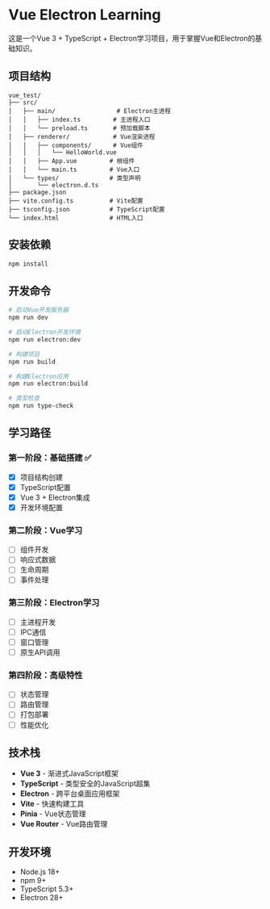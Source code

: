 # Vue Electron Learning

这是一个Vue 3 + TypeScript + Electron学习项目，用于掌握Vue和Electron的基础知识。

## 项目结构

```
vue_test/
├── src/
│   ├── main/                 # Electron主进程
│   │   ├── index.ts         # 主进程入口
│   │   └── preload.ts       # 预加载脚本
│   ├── renderer/            # Vue渲染进程
│   │   ├── components/      # Vue组件
│   │   │   └── HelloWorld.vue
│   │   ├── App.vue         # 根组件
│   │   └── main.ts         # Vue入口
│   └── types/              # 类型声明
│       └── electron.d.ts
├── package.json
├── vite.config.ts          # Vite配置
├── tsconfig.json           # TypeScript配置
└── index.html              # HTML入口
```

## 安装依赖

```bash
npm install
```

## 开发命令

```bash
# 启动Vue开发服务器
npm run dev

# 启动Electron开发环境
npm run electron:dev

# 构建项目
npm run build

# 构建Electron应用
npm run electron:build

# 类型检查
npm run type-check
```

## 学习路径

### 第一阶段：基础搭建 ✅
- [x] 项目结构创建
- [x] TypeScript配置
- [x] Vue 3 + Electron集成
- [x] 开发环境配置

### 第二阶段：Vue学习
- [ ] 组件开发
- [ ] 响应式数据
- [ ] 生命周期
- [ ] 事件处理

### 第三阶段：Electron学习
- [ ] 主进程开发
- [ ] IPC通信
- [ ] 窗口管理
- [ ] 原生API调用

### 第四阶段：高级特性
- [ ] 状态管理
- [ ] 路由管理
- [ ] 打包部署
- [ ] 性能优化

## 技术栈

- **Vue 3** - 渐进式JavaScript框架
- **TypeScript** - 类型安全的JavaScript超集
- **Electron** - 跨平台桌面应用框架
- **Vite** - 快速构建工具
- **Pinia** - Vue状态管理
- **Vue Router** - Vue路由管理

## 开发环境

- Node.js 18+
- npm 9+
- TypeScript 5.3+
- Electron 28+ 